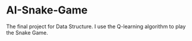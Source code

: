 # AI-Snake-Game
The final project for Data Structure. I use the Q-learning algorithm to play the Snake Game.

